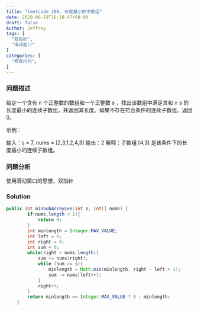 ```yaml
---
title: "leetcode 209. 长度最小的子数组"
date: 2020-06-19T16:18:47+08:00
draft: false
Author: Jeffrey
tags: [
  "双指针",
  "滑动窗口"
]
categories: [
  "修炼内功",
]
---
```




### 问题描述

给定一个含有 n 个正整数的数组和一个正整数 s ，找出该数组中满足其和 ≥ s 的长度最小的连续子数组，并返回其长度。如果不存在符合条件的连续子数组，返回 0。 

示例：

输入：s = 7, nums = [2,3,1,2,4,3]
输出：2
解释：子数组 [4,3] 是该条件下的长度最小的连续子数组。



### 问题分析

使用滑动窗口的思想，双指针



### Solution

```java
public int minSubArrayLen(int s, int[] nums) {
        if(nums.length < 1){
            return 0;
        }
        int minlength = Integer.MAX_VALUE;
        int left = 0;
        int right = 0;
        int sum = 0;
        while(right < nums.length){
            sum += nums[right];
            while (sum >= s){
                minlength = Math.min(minlength, right - left + 1);
                sum -= nums[left++];
            }
            right++;
        }
        return minlength == Integer.MAX_VALUE ? 0 : minlength;
    }
```

